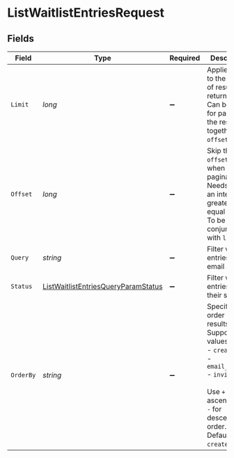# ListWaitlistEntriesRequest


## Fields

| Field                                                                                                                                                                              | Type                                                                                                                                                                               | Required                                                                                                                                                                           | Description                                                                                                                                                                        | Example                                                                                                                                                                            |
| ---------------------------------------------------------------------------------------------------------------------------------------------------------------------------------- | ---------------------------------------------------------------------------------------------------------------------------------------------------------------------------------- | ---------------------------------------------------------------------------------------------------------------------------------------------------------------------------------- | ---------------------------------------------------------------------------------------------------------------------------------------------------------------------------------- | ---------------------------------------------------------------------------------------------------------------------------------------------------------------------------------- |
| `Limit`                                                                                                                                                                            | *long*                                                                                                                                                                             | :heavy_minus_sign:                                                                                                                                                                 | Applies a limit to the number of results returned.<br/>Can be used for paginating the results together with `offset`.                                                              | 20                                                                                                                                                                                 |
| `Offset`                                                                                                                                                                           | *long*                                                                                                                                                                             | :heavy_minus_sign:                                                                                                                                                                 | Skip the first `offset` results when paginating.<br/>Needs to be an integer greater or equal to zero.<br/>To be used in conjunction with `limit`.                                  | 10                                                                                                                                                                                 |
| `Query`                                                                                                                                                                            | *string*                                                                                                                                                                           | :heavy_minus_sign:                                                                                                                                                                 | Filter waitlist entries by email address                                                                                                                                           |                                                                                                                                                                                    |
| `Status`                                                                                                                                                                           | [ListWaitlistEntriesQueryParamStatus](../../Models/Operations/ListWaitlistEntriesQueryParamStatus.md)                                                                              | :heavy_minus_sign:                                                                                                                                                                 | Filter waitlist entries by their status                                                                                                                                            |                                                                                                                                                                                    |
| `OrderBy`                                                                                                                                                                          | *string*                                                                                                                                                                           | :heavy_minus_sign:                                                                                                                                                                 | Specify the order of results. Supported values are:<br/>- `created_at`<br/>- `email_address`<br/>- `invited_at`<br/><br/>Use `+` for ascending or `-` for descending order. Defaults to `-created_at`. |                                                                                                                                                                                    |